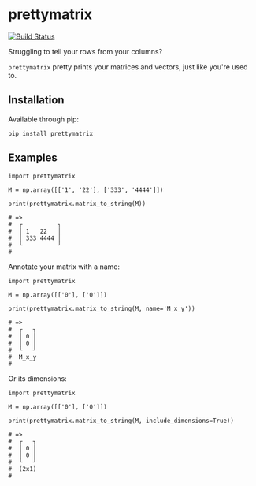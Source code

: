 prettymatrix
============

[![Build Status](https://travis-ci.org/samueljamesbell/prettymatrix.svg?branch=master)](https://travis-ci.org/samueljamesbell/prettymatrix)

Struggling to tell your rows from your columns?

`prettymatrix` pretty prints your matrices and vectors, just like you're used
to.

Installation
------------
Available through pip:

```
pip install prettymatrix
```

Examples
--------
```
import prettymatrix

M = np.array([['1', '22'], ['333', '4444']])

print(prettymatrix.matrix_to_string(M))

# =>
#  ┌          ┐
#  │ 1   22   │
#  │ 333 4444 │
#  └          ┘
#
```

Annotate your matrix with a name:

```
import prettymatrix

M = np.array([['0'], ['0']])

print(prettymatrix.matrix_to_string(M, name='M_x_y'))

# =>
#  ┌   ┐
#  │ 0 │
#  │ 0 │
#  └   ┘
#  M_x_y
#
```

Or its dimensions:

```
import prettymatrix

M = np.array([['0'], ['0']])

print(prettymatrix.matrix_to_string(M, include_dimensions=True))

# =>
#  ┌   ┐
#  │ 0 │
#  │ 0 │
#  └   ┘
#  (2x1)
#
```

